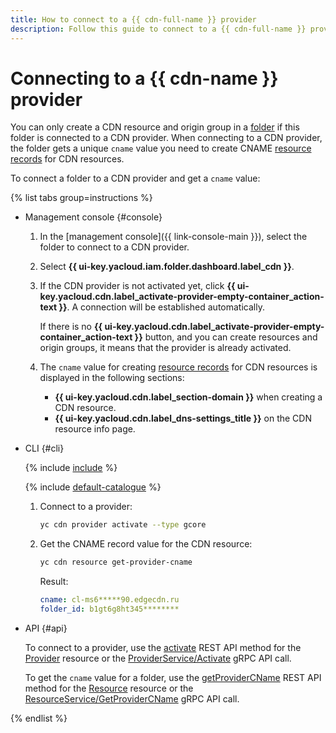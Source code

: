 ```yaml
---
title: How to connect to a {{ cdn-full-name }} provider
description: Follow this guide to connect to a {{ cdn-full-name }} provider.
---
```


# Connecting to a {{ cdn-name }} provider

You can only create a CDN resource and origin group in a [folder](../../resource-manager/concepts/resources-hierarchy.md#folder) if this folder is connected to a CDN provider. When connecting to a CDN provider, the folder gets a unique `cname` value you need to create CNAME [resource records](../../dns/concepts/resource-record.md#cname) for CDN resources.

To connect a folder to a CDN provider and get a `cname` value:

{% list tabs group=instructions %}

- Management console {#console}

  1. In the [management console]({{ link-console-main }}), select the folder to connect to a CDN provider.
  1. Select **{{ ui-key.yacloud.iam.folder.dashboard.label_cdn }}**.
  1. If the CDN provider is not activated yet, click **{{ ui-key.yacloud.cdn.label_activate-provider-empty-container_action-text }}**. A connection will be established automatically.

      If there is no **{{ ui-key.yacloud.cdn.label_activate-provider-empty-container_action-text }}** button, and you can create resources and origin groups, it means that the provider is already activated.

  1. The `cname` value for creating [resource records](../../dns/concepts/resource-record.md#cname) for CDN resources is displayed in the following sections:
      * **{{ ui-key.yacloud.cdn.label_section-domain }}** when creating a CDN resource.
      * **{{ ui-key.yacloud.cdn.label_dns-settings_title }}** on the CDN resource info page.

- CLI {#cli}

  {% include [include](../../_includes/cli-install.md) %}

  {% include [default-catalogue](../../_includes/default-catalogue.md) %}
  
  1. Connect to a provider:

      ```bash
      yc cdn provider activate --type gcore
      ```

  1. Get the CNAME record value for the CDN resource:

      ```bash
      yc cdn resource get-provider-cname
      ```

      Result:

      ```yaml
      cname: cl-ms6*****90.edgecdn.ru
      folder_id: b1gt6g8ht345********
      ```

- API {#api}

  To connect to a provider, use the [activate](../../cdn/api-ref/Provider/activate.md) REST API method for the [Provider](../../cdn/api-ref/Provider/index.md) resource or the [ProviderService/Activate](../../cdn/api-ref/grpc/provider_service.md#Activate) gRPC API call.

  To get the `cname` value for a folder, use the [getProviderCName](../../cdn/api-ref/Resource/getProviderCName.md) REST API method for the [Resource](../../cdn/api-ref/Resource/index.md) resource or the [ResourceService/GetProviderCName](../../cdn/api-ref/grpc/resource_service.md#GetProviderCName) gRPC API call.

{% endlist %}